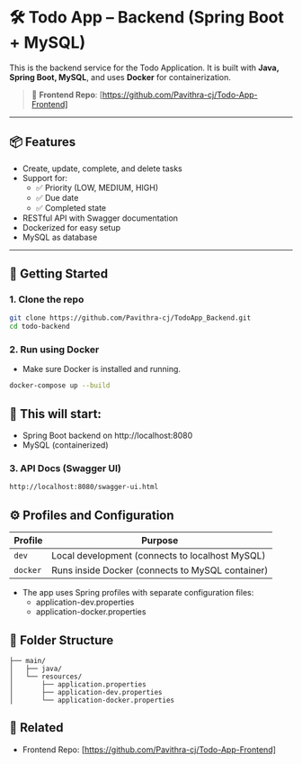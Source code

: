 # 🛠️ Todo App – Backend (Spring Boot + MySQL)

This is the backend service for the Todo Application. It is built with **Java, Spring Boot, MySQL**, and uses **Docker** for containerization.

> 🔗 **Frontend Repo**: [https://github.com/Pavithra-cj/Todo-App-Frontend]

---

## 📦 Features

- Create, update, complete, and delete tasks
- Support for:
  - ✅ Priority (LOW, MEDIUM, HIGH)
  - ✅ Due date
  - ✅ Completed state
- RESTful API with Swagger documentation
- Dockerized for easy setup
- MySQL as database

---

## 🚀 Getting Started

### 1. Clone the repo

```bash
git clone https://github.com/Pavithra-cj/TodoApp_Backend.git
cd todo-backend
```

### 2. Run using Docker
- Make sure Docker is installed and running.

```bash
docker-compose up --build
```

## 📌 This will start:

 - Spring Boot backend on http://localhost:8080
 - MySQL (containerized)

### 3. API Docs (Swagger UI)

```bash
http://localhost:8080/swagger-ui.html
```

## ⚙️ Profiles and Configuration
| Profile | Purpose                                                  |
|---------|----------------------------------------------------------|
| `dev`   | Local development (connects to localhost MySQL)         |
| `docker`| Runs inside Docker (connects to MySQL container)        |

- The app uses Spring profiles with separate configuration files:
  - application-dev.properties
  - application-docker.properties

## 📂 Folder Structure

```matlabsrc/
├── main/
│   ├── java/
│   └── resources/
│       ├── application.properties
│       ├── application-dev.properties
│       └── application-docker.properties
```

## 🔗 Related
- Frontend Repo: [https://github.com/Pavithra-cj/Todo-App-Frontend]
